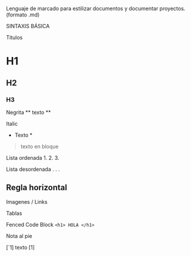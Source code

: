 Lenguaje de marcado para estilizar documentos y documentar proyectos. (formato .md)

SINTAXIS BÁSICA

Titulos
# H1
## H2
### H3

Negrita
** texto **

Italic
* Texto *

> texto en bloque

Lista ordenada
1.
2.
3.

Lista desordenada
.
.
.

Regla horizontal
----

Imagenes / Links

Tablas

Fenced Code Block 
``` <h1> HOLA </h1> ```

Nota al pie

[´1] texto [1]
